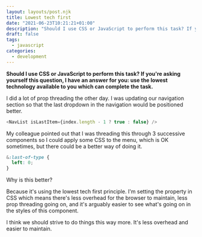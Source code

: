 ```yaml
---
layout: layouts/post.njk
title: Lowest tech first
date: "2021-06-23T10:21:21+01:00"
description: "Should I use CSS or JavaScript to perform this task? If you're asking yourself this question, I have an answer for you: use the lowest technology available to you which can complete the task."
draft: false
tags:
  - javascript
categories:
  - development
---
```


**Should I use CSS or JavaScript to perform this task? If you're asking yourself this question, I have an answer for you: use the lowest technology available to you which can complete the task.**

I did a lot of prop threading the other day. I was updating our navigation section so that the last dropdown in the navigation would be positioned better.

```javascript
<NavList isLastItem={index.length - 1 ? true : false} />
```

My colleague pointed out that I was threading this through 3 successive components so I could apply some CSS to the menu, which is OK sometimes, but there could be a better way of doing it.

```css
&:last-of-type {
  left: 0;
}
```

Why is this better?

Because it's using the lowest tech first principle. I'm setting the property in CSS which means there's less overhead for the browser to maintain, less prop threading going on, and it's arguably easier to see what's going on in the styles of this component.

I think we should strive to do things this way more. It's less overhead and easier to maintain.

